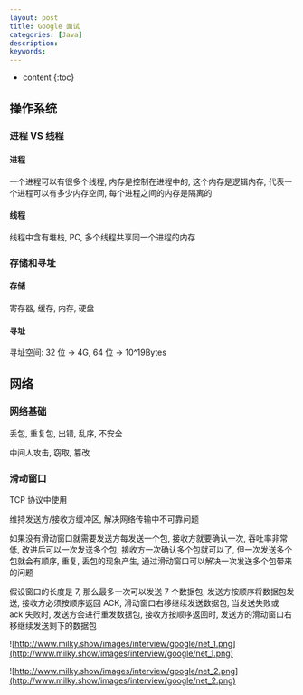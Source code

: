 ```yaml
---
layout: post
title: Google 面试
categories: [Java]
description: 
keywords: 
---
```


* content
{:toc}


## 操作系统

### 进程 VS 线程

#### 进程

一个进程可以有很多个线程, 内存是控制在进程中的, 这个内存是逻辑内存, 代表一个进程可以有多少内存空间, 每个进程之间的内存是隔离的

#### 线程

线程中含有堆栈, PC, 多个线程共享同一个进程的内存



### 存储和寻址

#### 存储

寄存器, 缓存, 内存, 硬盘

#### 寻址

寻址空间: 32 位 -> 4G, 64 位 -> 10^19Bytes



## 网络

### 网络基础

丢包, 重复包, 出错, 乱序, 不安全

中间人攻击, 窃取, 篡改

### 滑动窗口

TCP 协议中使用

维持发送方/接收方缓冲区, 解决网络传输中不可靠问题

如果没有滑动窗口就需要发送方每发送一个包, 接收方就要确认一次, 吞吐率非常低, 改进后可以一次发送多个包, 接收方一次确认多个包就可以了, 但一次发送多个包就会有顺序, 重复, 丢包的现象产生, 通过滑动窗口可以解决一次发送多个包带来的问题

假设窗口的长度是 7, 那么最多一次可以发送 7 个数据包, 发送方按顺序将数据包发送, 接收方必须按顺序返回 ACK, 滑动窗口右移继续发送数据包, 当发送失败或 ack 失败时, 发送方会进行重发数据包, 接收方按顺序返回时, 发送方的滑动窗口右移继续发送剩下的数据包

![http://www.milky.show/images/interview/google/net_1.png](http://www.milky.show/images/interview/google/net_1.png)

![http://www.milky.show/images/interview/google/net_2.png](http://www.milky.show/images/interview/google/net_2.png)